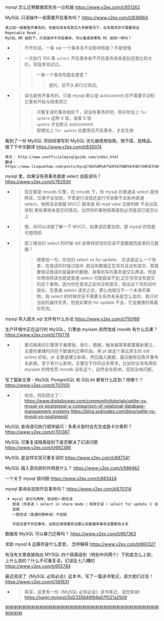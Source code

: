 
mysql 怎么迁移数据库到另一台机器 https://www.v2ex.com/t/851262

MySQL 只读操作一般需要开启事务吗？ https://www.v2ex.com/t/838964
```console
我之前一般都是开事务的，但是后来发现其实大多数情况下，业务需求并不需要保证 Repetable Read 。
MySQL RR 级别下，只读操作不开启事务，可以看成效果和 RC 级别一样吗？
```
- > 不开的话，一条 sql 一个事务会不会影响性能？不是很懂
- > 一次执行 100 条 `select` 开启事务和不开启事务效率差别还是比较大的，写程序测试过。
  >> 一条一个事务性能会更差？
  >>> 是的，前不久进行过测试。
- > 读也是有开事务的，只是 mysql 默认是 autocommit,你不需要手动标记事务开始与结束而已
  >> 可重复读的事务级别下，读没有事务好吧，除非你加上 `for update` 这种 X 锁，或者 S 锁 <br> `update` 才会默认 autocommit <br> 即便加上 `for update` 也要用先开启事务，才会生效

看到了一份 MySQL 项目经理写的 MySQL 优化器使用指南，很不错，是精品，做了下中文翻译 https://www.v2ex.com/t/835074
```console
原文： http://www.unofficialmysqlguide.com/index.html
翻译： https://www.liuquanhao.com/posts/mysql%E6%80%A7%E8%83%BD%E4%BC%98%E5%8C%96%E5%99%A8%E4%BD%BF%E7%94%A8%E6%8C%87%E5%8D%97/
```

mysql 里，如果没有用事务直接 select 会脏读吗？ https://www.v2ex.com/t/762930
- > 现在都是 innodb 引擎，在 innodb 下，你 mysql 的普通读 select 是快照读，压根不会加锁，不管是行读锁还是行写锁都不会影响普通 select，快照读会根据 MVCC 版本链 和 read view 去做判断 不会出现读到 某些事物未提交的情况，当然你的事物隔离级别必须是读已提交以上
- > 嗯，你可以详细了解一下 MVCC，如果读还要加锁，那 mysql 的性能可想而知
- > 那三楼说的 select 的时候 ddl 会等待锁住的应该不是数据而是表的元数据？
  >> 顺便说一句，你说的 select xx for update， 应该是这么一个场景，在我读的时候过程中, 假设有数据正在写并且没有提交，那我要保证我读的是最新的数据，我等到写的事务提交后再读。但是你用快照读也就是普通 select 可能就读不到,正在写但没有提交的这个事物，因为你在我读之前你没有提交，假设这个写的动作很长，在普通 selelct 读完之后，那么他相当于一个未来的事物，我 select 的时候完全不需要关系你未来是怎么变的，我只对当前的操作负责，但是如果你 for update 不会，它会傻傻的等着你写完。

mysql 导入超大 sql 文件有什么办法 https://www.v2ex.com/t/750169

生产环境中正在运行的 MySQL，引擎由 myisam 突然改成 innodb 有什么后果？ https://www.v2ex.com/t/710776
- > 要切换表的引擎等于重建表，索引，数据，触发器等等都要重新建立，主要的重建时间在于数据的迁移阶段。用 pt 做这个事比原生的 ddl online 好些。pt 主要是建立新表，然后插入数据，最后删除旧表并重命名新表。至于有什么影响，主要在于你的业务需求，比如你业务有用到 myisam 的特性而 innodb 没有这个，自然会有影响，否则没啥问题。

写了篇新文章 - MySQL PostgreSQL 和 SQLite 都有什么区别？用哪个？ https://www.v2ex.com/t/703105
- > 哈哈，找到原文了： https://www.digitalocean.com/community/tutorials/sqlite-vs-mysql-vs-postgresql-a-comparison-of-relational-database-management-systems  https://blog.ssdnodes.com/blog/sqlite-vs-mysql-vs-postgresql/

MySQL 查询语句执行顺序疑问：多表关联时会先生成笛卡尔乘积？ https://www.v2ex.com/t/701387

MySQL 可重复读隔离级别下是否解决了幻读问题 https://www.v2ex.com/t/692386

MySQL 是这样实现可重复读的 https://www.v2ex.com/t/687341

MySQL 插入意向锁的作用是什么？ https://www.v2ex.com/t/686462

一个关于 mysql 锁问题 https://www.v2ex.com/t/683424

mysql 查询会加锁开启事务吗？ https://www.v2ex.com/t/670314
- > 
  ```
  mysql 读分为两种，锁读和一致性读
  锁读（共享读（ select in share mode ）和排它读（ select for update ））会加锁
  一致性读（普通的那种读）不加锁

  开启还是不开启事务，这和应用端事务设置以及数据库事务设置都有关系
  ```

数据库 MySQL 可以暴力迁移吗？ https://www.v2ex.com/t/667363

求助 mysql & 运算符是什么意思， 怎样解释 https://www.v2ex.com/t/660327

有没有文章直接指出 MYSQL 四个隔离级别（特别中间两个）下到底怎么上锁，上什么锁的？什么不可重复读，幻读乱七八糟的 https://www.v2ex.com/t/655784

最近阅读了《MySQL 必知必会》这本书，写了一篇读书笔记，请大佬们过目！ https://www.v2ex.com/t/581631
- > 客官，这里有一份《MySQL 必知必会》读书笔记，请您笑纳! https://juejin.im/post/5d2335846fb9a07f021a2509

:u5272::u5272::u5272::u5272::u5272::u5272::u5272::u5272::u5272::u5272::u5272::u5272::u5272::u5272::u5272::u5272::u5272::u5272::u5272::u5272::u5272::u5272::u5272::u5272::u5272::u5272::u5272::u5272::u5272::u5272::u5272::u5272::u5272::u5272::u5272::u5272::u5272::u5272::u5272::u5272:
